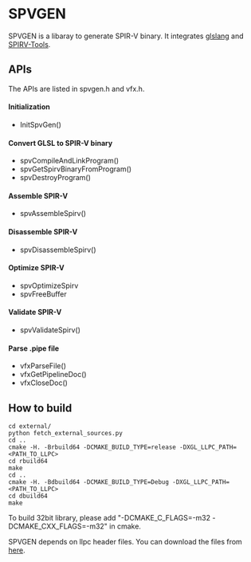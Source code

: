 # SPVGEN

SPVGEN is a libaray to generate SPIR-V binary. It integrates [glslang](https://github.com/KhronosGroup/glslang) and [SPIRV-Tools](https://github.com/KhronosGroup/SPIRV-Tools).

## APIs
The APIs are listed in spvgen.h and vfx.h.

#### Initialization
* InitSpvGen()

#### Convert GLSL to SPIR-V binary
* spvCompileAndLinkProgram()
* spvGetSpirvBinaryFromProgram()
* spvDestroyProgram()

#### Assemble SPIR-V
* spvAssembleSpirv()

#### Disassemble SPIR-V
* spvDisassembleSpirv()

#### Optimize SPIR-V
* spvOptimizeSpirv
* spvFreeBuffer

#### Validate SPIR-V
* spvValidateSpirv()

#### Parse .pipe file
* vfxParseFile()
* vfxGetPipelineDoc()
* vfxCloseDoc()


## How to build

```
cd external/
python fetch_external_sources.py
cd ..
cmake -H. -Brbuild64 -DCMAKE_BUILD_TYPE=release -DXGL_LLPC_PATH=<PATH_TO_LLPC> 
cd rbuild64
make
cd ..
cmake -H. -Bdbuild64 -DCMAKE_BUILD_TYPE=Debug -DXGL_LLPC_PATH=<PATH_TO_LLPC>
cd dbuild64
make
```
To build 32bit library, please add "-DCMAKE_C_FLAGS=-m32 -DCMAKE_CXX_FLAGS=-m32" in cmake.

SPVGEN depends on llpc header files. You can download the files from [here](https://github.com/GPUOpen-Drivers/llpc/include).


